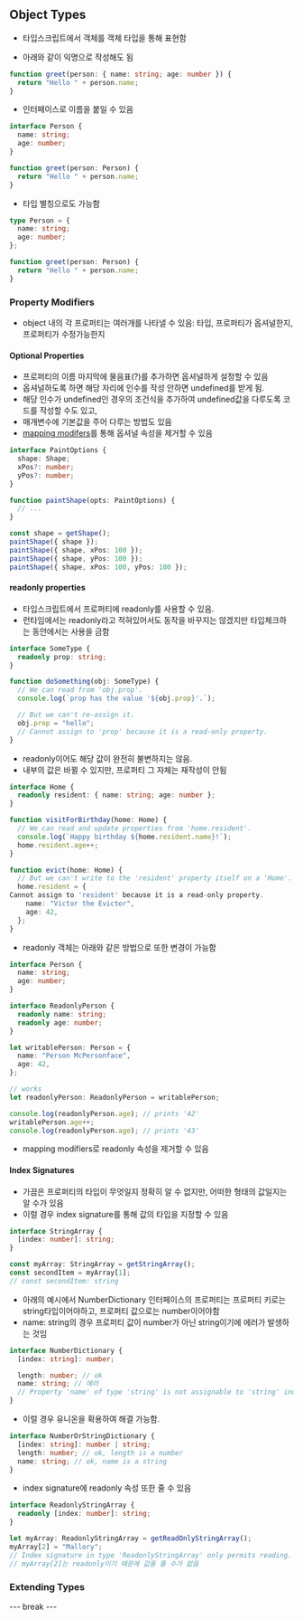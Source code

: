 ## Object Types

- 타입스크립트에서 객체를 객체 타입을 통해 표현함

- 아래와 같이 익명으로 작성해도 됨

```typescript
function greet(person: { name: string; age: number }) {
  return "Hello " + person.name;
}
```

- 인터페이스로 이름을 붙일 수 있음

```typescript
interface Person {
  name: string;
  age: number;
}

function greet(person: Person) {
  return "Hello " + person.name;
}
```

- 타입 별칭으로도 가능함

```typescript
type Person = {
  name: string;
  age: number;
};

function greet(person: Person) {
  return "Hello " + person.name;
}
```

### Property Modifiers

- object 내의 각 프로퍼티는 여러개를 나타낼 수 있음: 타입, 프로퍼티가 옵셔널한지, 프로퍼티가 수정가능한지

#### Optional Properties

- 프로퍼티의 이름 마지막에 물음표(?)를 추가하면 옵셔널하게 설정할 수 있음
- 옵셔널하도록 하면 해당 자리에 인수를 작성 안하면 undefined를 받게 됨.
- 해당 인수가 undefined인 경우의 조건식을 추가하여 undefined값을 다루도록 코드를 작성할 수도 있고,
- 매개변수에 기본값을 주어 다루는 방법도 있음
- [mapping modifers](https://www.typescriptlang.org/docs/handbook/2/mapped-types.html#mapping-modifiers)를 통해 옵셔널 속성을 제거할 수 있음

```typescript
interface PaintOptions {
  shape: Shape;
  xPos?: number;
  yPos?: number;
}

function paintShape(opts: PaintOptions) {
  // ...
}

const shape = getShape();
paintShape({ shape });
paintShape({ shape, xPos: 100 });
paintShape({ shape, yPos: 100 });
paintShape({ shape, xPos: 100, yPos: 100 });
```

#### readonly properties

- 타입스크립트에서 프로퍼티에 readonly를 사용할 수 있음.
- 런타임에서는 readonly라고 적혀있어서도 동작을 바꾸지는 않겠지만 타입체크하는 동안에서는 사용을 금함

```typescript
interface SomeType {
  readonly prop: string;
}

function doSomething(obj: SomeType) {
  // We can read from 'obj.prop'.
  console.log(`prop has the value '${obj.prop}'.`);

  // But we can't re-assign it.
  obj.prop = "hello";
  // Cannot assign to 'prop' because it is a read-only property.
}
```

- readonly이어도 해당 값이 완전히 불변하지는 않음.
- 내부의 값은 바뀔 수 있지만, 프로퍼티 그 자체는 재작성이 안됨

```typescript
interface Home {
  readonly resident: { name: string; age: number };
}

function visitForBirthday(home: Home) {
  // We can read and update properties from 'home.resident'.
  console.log(`Happy birthday ${home.resident.name}!`);
  home.resident.age++;
}

function evict(home: Home) {
  // But we can't write to the 'resident' property itself on a 'Home'.
  home.resident = {
Cannot assign to 'resident' because it is a read-only property.
    name: "Victor the Evictor",
    age: 42,
  };
}
```

- readonly 객체는 아래와 같은 방법으로 또한 변경이 가능함

```typescript
interface Person {
  name: string;
  age: number;
}

interface ReadonlyPerson {
  readonly name: string;
  readonly age: number;
}

let writablePerson: Person = {
  name: "Person McPersonface",
  age: 42,
};

// works
let readonlyPerson: ReadonlyPerson = writablePerson;

console.log(readonlyPerson.age); // prints '42'
writablePerson.age++;
console.log(readonlyPerson.age); // prints '43'
```

- mapping modifiers로 readonly 속성을 제거할 수 있음

#### Index Signatures

- 가끔은 프로퍼티의 타입이 무엇일지 정확히 알 수 없지만, 어떠한 형태의 값일지는 알 수가 있음
- 이럴 경우 index signature를 통해 값의 타입을 지정할 수 있음

```typescript
interface StringArray {
  [index: number]: string;
}

const myArray: StringArray = getStringArray();
const secondItem = myArray[1];
// const secondItem: string
```

- 아래의 예시에서 NumberDictionary 인터페이스의 프로퍼티는 프로퍼티 키로는 string타입이어야하고, 프로퍼티 값으로는 number이어야함
- name: string의 경우 프로퍼티 값이 number가 아닌 string이기에 에러가 발생하는 것임

```typescript
interface NumberDictionary {
  [index: string]: number;

  length: number; // ok
  name: string; // 에러
  // Property 'name' of type 'string' is not assignable to 'string' index type 'number'.
}
```

- 이럴 경우 유니온을 확용하여 해결 가능함.

```typescript
interface NumberOrStringDictionary {
  [index: string]: number | string;
  length: number; // ok, length is a number
  name: string; // ok, name is a string
}
```

- index signature에 readonly 속성 또한 줄 수 있음

```typescript
interface ReadonlyStringArray {
  readonly [index: number]: string;
}

let myArray: ReadonlyStringArray = getReadOnlyStringArray();
myArray[2] = "Mallory";
// Index signature in type 'ReadonlyStringArray' only permits reading.
// myArray[2]는 readonly이기 때문에 값을 줄 수가 없음
```

### Extending Types

--- break ---

```typescript

```
